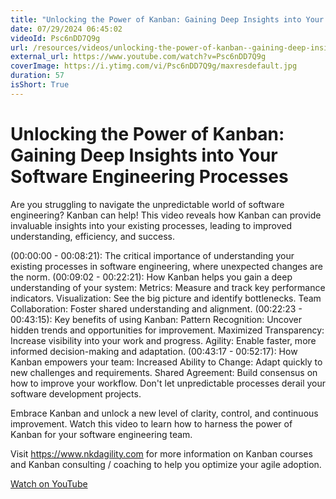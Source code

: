 ```yaml
---
title: "Unlocking the Power of Kanban: Gaining Deep Insights into Your Software Engineering Processes"
date: 07/29/2024 06:45:02
videoId: Psc6nDD7Q9g
url: /resources/videos/unlocking-the-power-of-kanban--gaining-deep-insights-into-your-software-engineering-processes
external_url: https://www.youtube.com/watch?v=Psc6nDD7Q9g
coverImage: https://i.ytimg.com/vi/Psc6nDD7Q9g/maxresdefault.jpg
duration: 57
isShort: True
---
```


# Unlocking the Power of Kanban: Gaining Deep Insights into Your Software Engineering Processes

Are you struggling to navigate the unpredictable world of software engineering? Kanban can help! This video reveals how Kanban can provide invaluable insights into your existing processes, leading to improved understanding, efficiency, and success.

(00:00:00 - 00:08:21): The critical importance of understanding your existing processes in software engineering, where unexpected changes are the norm.
(00:09:02 - 00:22:21): How Kanban helps you gain a deep understanding of your system:
Metrics: Measure and track key performance indicators.
Visualization: See the big picture and identify bottlenecks.
Team Collaboration: Foster shared understanding and alignment.
(00:22:23 - 00:43:15): Key benefits of using Kanban:
Pattern Recognition: Uncover hidden trends and opportunities for improvement.
Maximized Transparency: Increase visibility into your work and progress.
Agility: Enable faster, more informed decision-making and adaptation.
(00:43:17 - 00:52:17): How Kanban empowers your team:
Increased Ability to Change: Adapt quickly to new challenges and requirements.
Shared Agreement: Build consensus on how to improve your workflow.
Don't let unpredictable processes derail your software development projects. 

Embrace Kanban and unlock a new level of clarity, control, and continuous improvement. Watch this video to learn how to harness the power of Kanban for your software engineering team.

Visit https://www.nkdagility.com for more information on Kanban courses and Kanban consulting / coaching to help you optimize your agile adoption.

[Watch on YouTube](https://www.youtube.com/watch?v=Psc6nDD7Q9g)
